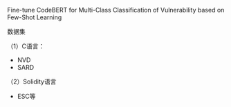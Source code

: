 Fine-tune CodeBERT for Multi-Class Classification of Vulnerability based on Few-Shot Learning

















数据集

（1）C语言：

+ NVD
+ SARD

（2）Solidity语言

+ ESC等
